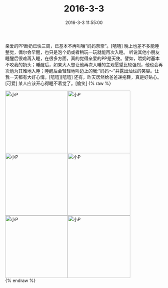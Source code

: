 ﻿---
title: "2016-3-3"
date: 2016-3-3 11:55:00
tags:
categories: 妈妈
---
亲爱的PP断奶已快三周，已基本不再叫嚷“妈妈奈奈”。[嘻嘻]
晚上也差不多能睡整觉，偶尔会早醒，也只是泡个奶或者稍玩一玩就能再次入睡。
听说其他小朋友睡醒后很难再入睡，在很多方面，真的觉得亲爱的PP是天使。譬如，喂奶时基本不咬我的奶头；睡醒后，如果大人想让他再次入睡的主观愿望比较强烈，他也会再次勉为其难地入睡；睡醒后会轻轻地叫边上的我:“妈妈～”并露出灿烂的笑容。让我一天都有大好心情。[嘻嘻][嘻嘻]
还有，昨天居然给爸爸递拖鞋，真是好贴心。[可爱]
某人应该开心得睡不着觉了。[偷笑]
{% raw %}
<div style="width:500 px">
<div style="float:left; width:100 px"><img src="/images/微信图片_20171012134727.jpg" width="200" alt="小P"></div>
<div style="float:left; width:100 px"><img src="/images/微信图片_20171012134735.jpg" width="200" alt="小P"></div>
<div style="float:left; width:100 px"><img src="/images/微信图片_20171012134742.jpg" width="200" alt="小P"></div>
<div style="float:left; width:100 px"><img src="/images/微信图片_20171012134750.jpg" width="200" alt="小P"></div>
<div style="float:left; width:100 px"><img src="/images/微信图片_20171012134758.jpg" width="200" alt="小P"></div>
<div style="float:left; width:100 px"><img src="/images/微信图片_20171012134805.jpg" width="200" alt="小P"></div>
<div style="clear:both"></div>
</div>
{% endraw %}